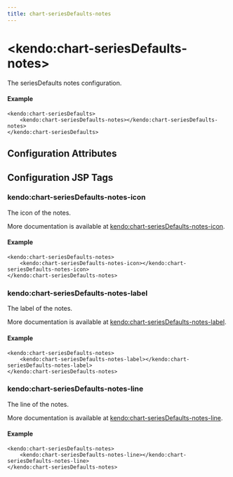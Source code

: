 ```yaml
---
title: chart-seriesDefaults-notes
---
```


# \<kendo:chart-seriesDefaults-notes\>

The seriesDefaults notes configuration.

#### Example
    <kendo:chart-seriesDefaults>
        <kendo:chart-seriesDefaults-notes></kendo:chart-seriesDefaults-notes>
    </kendo:chart-seriesDefaults>

## Configuration Attributes


##  Configuration JSP Tags

### kendo:chart-seriesDefaults-notes-icon

The icon of the notes.

More documentation is available at [kendo:chart-seriesDefaults-notes-icon](/api/wrappers/jsp/chart/seriesdefaults-notes-icon).

#### Example

    <kendo:chart-seriesDefaults-notes>
        <kendo:chart-seriesDefaults-notes-icon></kendo:chart-seriesDefaults-notes-icon>
    </kendo:chart-seriesDefaults-notes>

### kendo:chart-seriesDefaults-notes-label

The label of the notes.

More documentation is available at [kendo:chart-seriesDefaults-notes-label](/api/wrappers/jsp/chart/seriesdefaults-notes-label).

#### Example

    <kendo:chart-seriesDefaults-notes>
        <kendo:chart-seriesDefaults-notes-label></kendo:chart-seriesDefaults-notes-label>
    </kendo:chart-seriesDefaults-notes>

### kendo:chart-seriesDefaults-notes-line

The line of the notes.

More documentation is available at [kendo:chart-seriesDefaults-notes-line](/api/wrappers/jsp/chart/seriesdefaults-notes-line).

#### Example

    <kendo:chart-seriesDefaults-notes>
        <kendo:chart-seriesDefaults-notes-line></kendo:chart-seriesDefaults-notes-line>
    </kendo:chart-seriesDefaults-notes>

